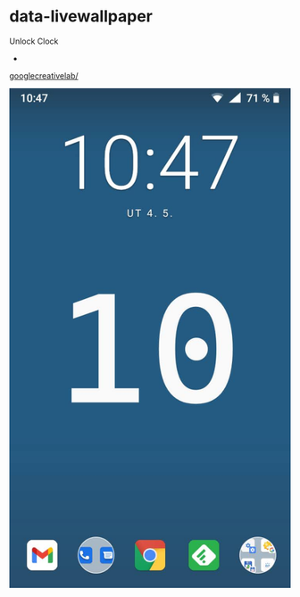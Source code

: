 # data-livewallpaper
Unlock Clock

- 
[googlecreativelab/](https://github.com/googlecreativelab/digital-wellbeing-experiments-toolkit/tree/master/liveWallpaper)


![](.gitbook/assets/Screenshot.jpg)


